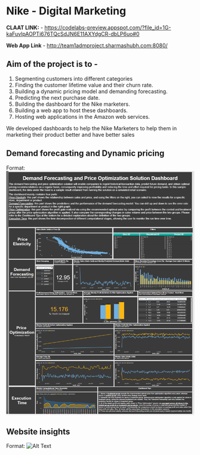 # **Nike - Digital Marketing**

**CLAAT LINK:**  - https://codelabs-preview.appspot.com/?file_id=1G-kaFuvlpAOPTi676TQcSdJN6E11AXYdgCR-dbLP6uo#0

**Web App Link** - http://team1admproject.sharmashubh.com:8080/ 

## **Aim of the project is to -**
1.  Segmenting customers into different categories
2.  Finding the customer lifetime value and their churn rate.
3.  Building a dynamic pricing model and demanding forecasting.
4.  Predicting the next purchase date.
5.  Building the dashboard for the Nike marketers.
6.  Building a web app to host these dashboards.
7.  Hosting web applications in the Amazon web services.

We developed dashboards to help the Nike Marketers to help them in marketing their product better and have better sales

## **Demand forecasting and Dynamic pricing**

Format: ![Alt Text](https://github.com/singhsonali978/PowerBI_dashboard_for_price_optimization_and_dynamic_forecasting/blob/master/asset/Price_optimization.png)

## **Website insights**
Format: ![Alt Text](https://github.com/Abhishek-Gargha-Maheshwarappa/INFO7374DigitalMarketingAnalytics/blob/master/Project/asset/Nike_website_insights.png)
